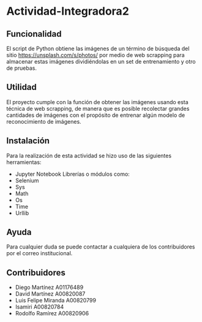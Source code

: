 # Actividad-Integradora2

## Funcionalidad
El script de Python obtiene las imágenes de un término de búsqueda del sitio https://unsplash.com/s/photos/ por medio de web scrapping para almacenar estas imágenes dividiéndolas en un set de entrenamiento y otro de pruebas.

## Utilidad
El proyecto cumple con la función de obtener las imágenes usando esta técnica de web scrapping, de manera que es posible recolectar grandes cantidades de imágenes con el propósito de entrenar algún modelo de reconocimiento de imágenes.

## Instalación
Para la realización de esta actividad se hizo uso de las siguientes herramientas:
- Jupyter Notebook
Librerías o módulos como:
- Selenium
- Sys
- Math
- Os
- Time
- Urllib

## Ayuda
Para cualquier duda se puede contactar a cualquiera de los contribuidores por el correo institucional.

## Contribuidores
- Diego Martínez A01176489
- David Martínez A00820087
- Luis Felipe Miranda A00820799
- Isamiri A00820784
- Rodolfo Ramírez A00820906
